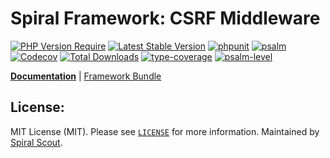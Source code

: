 # Spiral Framework: CSRF Middleware

[![PHP Version Require](https://poser.pugx.org/spiral/csrf/require/php)](https://packagist.org/packages/spiral/csrf)
[![Latest Stable Version](https://poser.pugx.org/spiral/csrf/v/stable)](https://packagist.org/packages/spiral/csrf)
[![phpunit](https://github.com/spiral/csrf/actions/workflows/phpunit.yml/badge.svg)](https://github.com/spiral/csrf/actions)
[![psalm](https://github.com/spiral/csrf/actions/workflows/psalm.yml/badge.svg)](https://github.com/spiral/csrf/actions)
[![Codecov](https://codecov.io/gh/spiral/csrf/branch/master/graph/badge.svg)](https://codecov.io/gh/spiral/csrf/)
[![Total Downloads](https://poser.pugx.org/spiral/csrf/downloads)](https://packagist.org/packages/spiral/csrf)
[![type-coverage](https://shepherd.dev/github/spiral/csrf/coverage.svg)](https://shepherd.dev/github/spiral/csrf)
[![psalm-level](https://shepherd.dev/github/spiral/csrf/level.svg)](https://shepherd.dev/github/spiral/csrf)

<b>[Documentation](https://spiral.dev/docs/http-csrf)</b> | [Framework Bundle](https://github.com/spiral/framework)

## License:

MIT License (MIT). Please see [`LICENSE`](./LICENSE) for more information. Maintained by [Spiral Scout](https://spiralscout.com).

